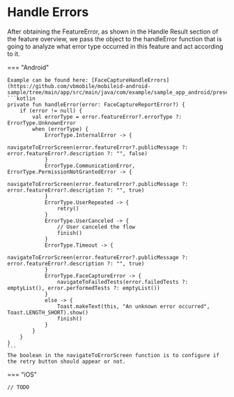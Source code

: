 # Handle Errors

After obtaining the FeatureError, as shown in the Handle Result section of the feature overview, we pass the object to the handleError function that is going to analyze what error type occurred in this feature and act according to it.

=== "Android"

    Example can be found here: [FaceCaptureHandleErrors](https://github.com/vbmobile/mobileid-android-sample/tree/main/app/src/main/java/com/example/sample_app_android/presentation/faceCapture/FaceCaptureActivity.kt)
    ```kotlin
    private fun handleError(error: FaceCaptureReportError?) {
        if (error != null) {
            val errorType = error.featureError?.errorType ?: ErrorType.UnknownError
            when (errorType) {
                ErrorType.InternalError -> {
                    navigateToErrorScreen(error.featureError?.publicMessage ?: error.featureError?.description ?: "", false)
                }
                ErrorType.CommunicationError, ErrorType.PermissionNotGrantedError -> {
                    navigateToErrorScreen(error.featureError?.publicMessage ?: error.featureError?.description ?: "", true)
                }
                ErrorType.UserRepeated -> {
                    retry()
                }
                ErrorType.UserCanceled -> {
                    // User canceled the flow
                    finish()
                }
                ErrorType.Timeout -> {
                    navigateToErrorScreen(error.featureError?.publicMessage ?: error.featureError?.description ?: "", true)
                }
                ErrorType.FaceCaptureError -> {
                    navigateToFailedTests(error.failedTests ?: emptyList(), error.performedTests ?: emptyList())
                }
                else -> {
                    Toast.makeText(this, "An unknown error occurred", Toast.LENGTH_SHORT).show()
                    finish()
                }
            }
        }
    }
    ```    
    The boolean in the navigateToErrorScreen function is to configure if the retry button should appear or not.

=== "iOS"

    // TODO